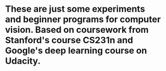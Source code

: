 # These are just some experiments and beginner programs for computer vision. Based on coursework from Stanford's course CS231n and Google's deep learning course on Udacity.
